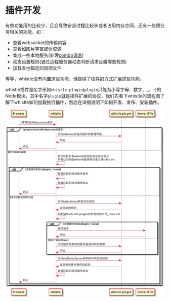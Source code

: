 # 插件开发

有些功能用的比较少，且会导致安装过程比较长或者占用内存空间，还有一些跟业务相关的功能，如：

- 查看websocket的传输内容 
- 查看如图片等富媒体资源
- 集成一些本地服务(处理[combo请求](https://github.com/whistle-plugins/whistle.tianma))
- 动态设置规则(通过远程服务器动态判断请求设置哪些规则)
- 加载本地指定的规则文件

等等，whistle没有内置这些功能，但提供了插件的方式扩展这些功能。

whistle插件是名字形如`whistle.plugin`(`plugin`只能为小写字母、数字、_、-)的Node模块，其中名字`plugin`就是插件扩展的协议，我们先看下whistle的流程图了解下whistle如何加载执行插件，然后在详细说明下如何开发、发布、安装插件。

![whistle的序列图](img/seq.png)





